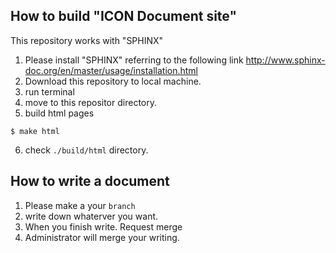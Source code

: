 ## How to build "ICON Document site"

This repository works with "SPHINX"

1. Please install "SPHINX" referring to the following link
http://www.sphinx-doc.org/en/master/usage/installation.html
2. Download this repository to local machine.
3. run terminal
4. move to this repositor directory.
5. build html pages
```
$ make html
```
6. check ```./build/html``` directory.

## How to write a document

1. Please make a your ```branch```
2. write down whaterver you want.
3. When you finish write. Request merge
4. Administrator will merge your writing.
